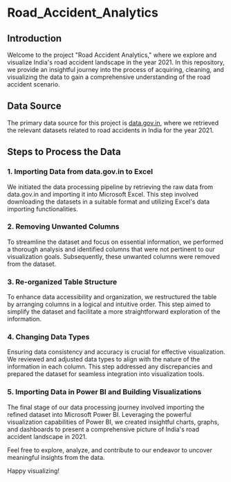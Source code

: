 # Road_Accident_Analytics
## Introduction

Welcome to the project "Road Accident Analytics," where we explore and visualize India's road accident landscape in the year 2021. In this repository, we provide an insightful journey into the process of acquiring, cleaning, and visualizing the data to gain a comprehensive understanding of the road accident scenario.

## Data Source

The primary data source for this project is [data.gov.in](https://data.gov.in/), where we retrieved the relevant datasets related to road accidents in India for the year 2021.

## Steps to Process the Data

### 1. Importing Data from data.gov.in to Excel

We initiated the data processing pipeline by retrieving the raw data from data.gov.in and importing it into Microsoft Excel. This step involved downloading the datasets in a suitable format and utilizing Excel's data importing functionalities.

### 2. Removing Unwanted Columns

To streamline the dataset and focus on essential information, we performed a thorough analysis and identified columns that were not pertinent to our visualization goals. Subsequently, these unwanted columns were removed from the dataset.

### 3. Re-organized Table Structure

To enhance data accessibility and organization, we restructured the table by arranging columns in a logical and intuitive order. This step aimed to simplify the dataset and facilitate a more straightforward exploration of the information.

### 4. Changing Data Types

Ensuring data consistency and accuracy is crucial for effective visualization. We reviewed and adjusted data types to align with the nature of the information in each column. This step addressed any discrepancies and prepared the dataset for seamless integration into visualization tools.

### 5. Importing Data in Power BI and Building Visualizations

The final stage of our data processing journey involved importing the refined dataset into Microsoft Power BI. Leveraging the powerful visualization capabilities of Power BI, we created insightful charts, graphs, and dashboards to present a comprehensive picture of India's road accident landscape in 2021.


Feel free to explore, analyze, and contribute to our endeavor to uncover meaningful insights from the data.

Happy visualizing!

